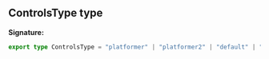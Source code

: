 
## ControlsType type

**Signature:**

```typescript
export type ControlsType = "platformer" | "platformer2" | "default" | "thirdperson" | "firstperson" | "debugorbit" | "fly" | "smoothpf";
```
